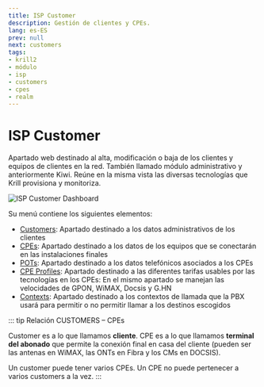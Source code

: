 ```yaml
---
title: ISP Customer
description: Gestión de clientes y CPEs.
lang: es-ES
prev: null
next: customers
tags:
- krill2
- módulo
- isp
- customers
- cpes
- realm
---
```

# ISP Customer

Apartado web destinado al alta, modificación o baja de los clientes y equipos de clientes en la red. También llamado módulo administrativo y anteriormente Kiwi. Reúne en la misma vista las diversas tecnologías que Krill provisiona y monitoriza. 

![ISP Customer Dashboard](/img/krill2/isp-customer/0001.png)

Su menú contiene los siguientes elementos:

- [Customers](/guide/es/krill2/isp-customer/customers): Apartado destinado a los datos administrativos de los clientes
- [CPEs](/guide/es/krill2/isp-customer/cpes): Apartado destinado a los datos de los equipos que se conectarán en las instalaciones finales
- [POTs](/guide/es/krill2/isp-customer/potses): Apartado destinado a los datos telefónicos asociados a los CPEs
- [CPE Profiles](/guide/es/krill2/isp-customer/cpe-profiles): Apartado destinado a las diferentes tarifas usables por las tecnologías en los CPEs: En el mismo apartado se manejan las velocidades de GPON, WiMAX, Docsis y G.HN
- [Contexts](/guide/es/krill2/isp-customer/contexts): Apartado destinado a los contextos de llamada que la PBX usará para permitir o no permitir llamar a los destinos escogidos

::: tip Relación CUSTOMERS – CPEs

Customer es a lo que llamamos **cliente**. CPE es a lo que llamamos **terminal del abonado** que permite  la  conexión  final  en  casa  del  cliente  (pueden  ser  las  antenas  en  WiMAX,  las  ONTs  en Fibra y los CMs en DOCSIS).

Un  customer  puede  tener  varios  CPEs. Un CPE no puede pertenecer a varios customers a la vez.
:::
